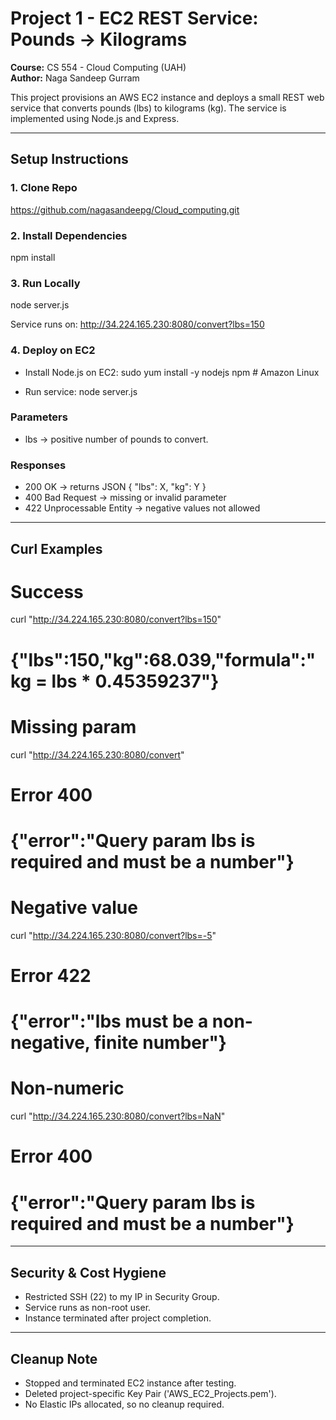 # Project 1 - EC2 REST Service: Pounds -> Kilograms
**Course:** CS 554 - Cloud Computing (UAH)  
**Author:** Naga Sandeep Gurram

This project provisions an AWS EC2 instance and deploys a small REST web service that converts pounds (lbs) to kilograms (kg). The service is implemented using Node.js and Express.

---

## Setup Instructions

### 1. Clone Repo

https://github.com/nagasandeepg/Cloud_computing.git

### 2. Install Dependencies

npm install

### 3. Run Locally

node server.js

Service runs on: http://34.224.165.230:8080/convert?lbs=150

### 4. Deploy on EC2


- Install Node.js on EC2: sudo yum install -y nodejs npm   # Amazon Linux

- Run service:   node server.js


### Parameters
- lbs -> positive number of pounds to convert.

### Responses
- 200 OK -> returns JSON { "lbs": X, "kg": Y }
- 400 Bad Request -> missing or invalid parameter
- 422 Unprocessable Entity -> negative values not allowed

---

##  Curl Examples

# Success
curl "http://34.224.165.230:8080/convert?lbs=150"
# {"lbs":150,"kg":68.039,"formula":"kg = lbs * 0.45359237"}

# Missing param
curl "http://34.224.165.230:8080/convert"
# Error 400
# {"error":"Query param lbs is required and must be a number"}

# Negative value
curl "http://34.224.165.230:8080/convert?lbs=-5"
# Error 422
# {"error":"lbs must be a non-negative, finite number"}

# Non-numeric
curl "http://34.224.165.230:8080/convert?lbs=NaN"
# Error 400
# {"error":"Query param lbs is required and must be a number"}

---

## Security & Cost Hygiene

- Restricted SSH (22) to my IP in Security Group.  
- Service runs as non-root user.  
- Instance terminated after project completion.  

---

## Cleanup Note
- Stopped and terminated EC2 instance after testing.  
- Deleted project-specific Key Pair ('AWS_EC2_Projects.pem').  
- No Elastic IPs allocated, so no cleanup required.  
